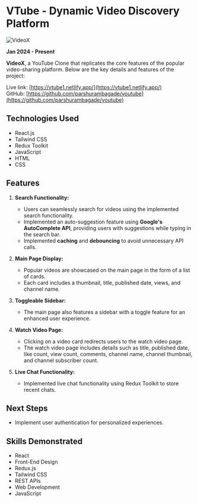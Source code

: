 # VTube - Dynamic Video Discovery Platform

![VideoX](./src/assets/videoX.gif)

**Jan 2024 - Present**

**VideoX**, a YouTube Clone that replicates the core features of the popular video-sharing platform. Below are the key details and features of the project:

Live link: [https://vtube1.netlify.app/](https://vtube1.netlify.app/)  
GitHub: [https://github.com/parshurambagade/youtube](https://github.com/parshurambagade/youtube)

## Technologies Used
- React.js
- Tailwind CSS
- Redux Toolkit
- JavaScript
- HTML
- CSS

## Features
1. **Search Functionality:**
   - Users can seamlessly search for videos using the implemented search functionality.
   - Implemented an auto-suggestion feature using **Google's AutoComplete API**, providing users with suggestions while typing in the search bar.
   - Implemented **caching** and **debouncing** to avoid unnecessary API calls.

2. **Main Page Display:**
   - Popular videos are showcased on the main page in the form of a list of cards.
   - Each card includes a thumbnail, title, published date, views, and channel name.

3. **Toggleable Sidebar:**
   - The main page also features a sidebar with a toggle feature for an enhanced user experience.

4. **Watch Video Page:**
   - Clicking on a video card redirects users to the watch video page.
   - The watch video page includes details such as title, published date, like count, view count, comments, channel name, channel thumbnail, and channel subscriber count.

5. **Live Chat Functionality:**
   - Implemented live chat functionality using Redux Toolkit to store recent chats.

## Next Steps
- Implement user authentication for personalized experiences.

## Skills Demonstrated
- React
- Front-End Design
- Redux.js
- Tailwind CSS
- REST APIs
- Web Development
- JavaScript


